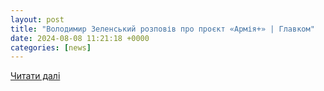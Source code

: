 ```yaml
---
layout: post
title: "Володимир Зеленський розповів про проєкт «Армія+» | Главком"
date: 2024-08-08 11:21:18 +0000
categories: [news]
---
```


[Читати далі](https://uazmi.org/news/post/e2b9e829d08c98300b9f28da49e8d80f)
